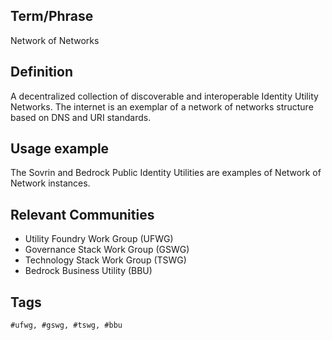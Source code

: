 ## Term/Phrase
Network of Networks

## Definition
A decentralized collection of discoverable and interoperable Identity Utility Networks. The internet is an exemplar of a network of networks structure based on DNS and URI standards.

## Usage example
The Sovrin and Bedrock Public Identity Utilities are examples of Network of Network instances.

## Relevant Communities

* Utility Foundry Work Group (UFWG)
* Governance Stack Work Group (GSWG)
* Technology Stack Work Group (TSWG)
* Bedrock Business Utility (BBU)

## Tags

```
#ufwg, #gswg, #tswg, #bbu
```
